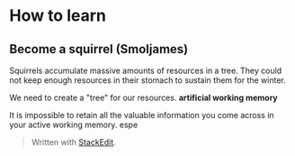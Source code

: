 

# How to learn

## Become a squirrel (Smoljames)
Squirrels accumulate massive amounts of resources in a tree.  They could not keep enough resources in their stomach to sustain them for the winter. 

We need to create a "tree" for our resources. **artificial working memory**

It is impossible to retain all the valuable information you come across in your active working memory. espe


> Written with [StackEdit](https://stackedit.io/).
<!--stackedit_data:
eyJoaXN0b3J5IjpbLTEyMjE1MDYyNDIsNzY3MDkyNTM2XX0=
-->